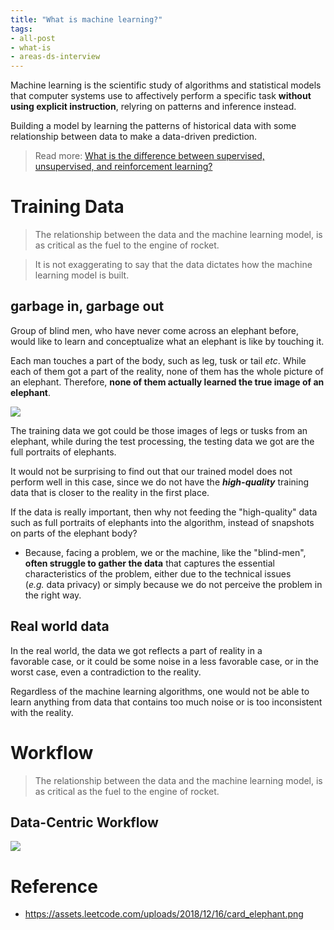 ```yaml
---
title: "What is machine learning?"
tags:
- all-post
- what-is
- areas-ds-interview
---
```


Machine learning is the scientific study of algorithms and statistical models that computer systems use to affectively perform a specific task **without using explicit instruction**, relyring on patterns and inference instead.

Building a model by learning the patterns of historical data with some relationship between data to make a data-driven prediction.

> Read more: [What is the difference between supervised, unsupervised, and reinforcement learning?](difference-between-supervised-unsupervised-reinforcement-learning.md)

# Training Data

> The relationship between the data and the machine learning model, is as critical as the fuel to the engine of rocket.

> It is not exaggerating to say that the data dictates how the machine learning model is built.

## garbage in, garbage out

Group of blind men, who have never come across an elephant before, would like to learn and conceptualize what an elephant is like by touching it. 

Each man touches a part of the body, such as leg, tusk or tail _etc_. While each of them got a part of the reality, none of them has the whole picture of an elephant. Therefore, **none of them actually learned the true image of an elephant**.

![](https://assets.leetcode.com/uploads/2018/12/16/card_elephant.png)

The training data we got could be those images of legs or tusks from an elephant, while during the test processing, the testing data we got are the full portraits of elephants. 

It would not be surprising to find out that our trained model does not perform well in this case, since we do not have the _**high-quality**_ training data that is closer to the reality in the first place.

If the data is really important, then why not feeding the "high-quality" data such as full portraits of elephants into the algorithm, instead of snapshots on parts of the elephant body?
- Because, facing a problem, we or the machine, like the "blind-men", **often struggle to gather the data** that captures the essential characteristics of the problem, either due to the technical issues (_e.g._ data privacy) or simply because we do not perceive the problem in the right way.

## Real world data

In the real world, the data we got reflects a part of reality in a favorable case, or it could be some noise in a less favorable case, or in the worst case, even a contradiction to the reality. 

Regardless of the machine learning algorithms, one would not be able to learn anything from data that contains too much noise or is too inconsistent with the reality.

# Workflow

> The relationship between the data and the machine learning model, is as critical as the fuel to the engine of rocket.

## Data-Centric Workflow

![](https://assets.leetcode.com/uploads/2018/11/25/ml_workflow.png)

# Reference

- https://assets.leetcode.com/uploads/2018/12/16/card_elephant.png